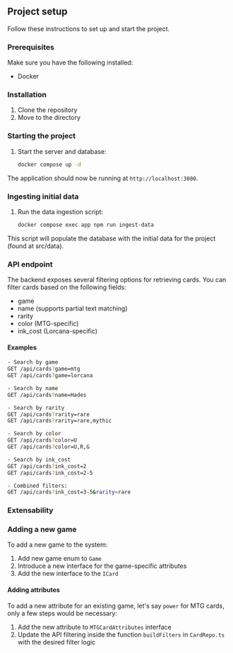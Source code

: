 ## Project setup

Follow these instructions to set up and start the project.

### Prerequisites

Make sure you have the following installed:
- Docker

### Installation

1. Clone the repository
2. Move to the directory

### Starting the project

1. Start the server and database:
    ```sh
    docker compose up -d
    ```

The application should now be running at `http://localhost:3000`.

### Ingesting initial data

1. Run the data ingestion script:
    ```sh
    docker compose exec app npm run ingest-data
    ```

This script will populate the database with the initial data for the project (found at src/data).

### API endpoint
The backend exposes several filtering options for retrieving cards. You can filter cards based on the following fields:
- game
- name (supports partial text matching)
- rarity
- color (MTG-specific)
- ink_cost (Lorcana-specific)

#### Examples
```sh
- Search by game
GET /api/cards?game=mtg
GET /api/cards?game=lorcana

- Search by name
GET /api/cards?name=Hades

- Search by rarity
GET /api/cards?rarity=rare
GET /api/cards?rarity=rare,mythic

- Search by color
GET /api/cards?color=U
GET /api/cards?color=U,R,G

- Search by ink_cost
GET /api/cards?ink_cost=2
GET /api/cards?ink_cost=2-5

- Combined filters:
GET /api/cards?ink_cost=3-5&rarity=rare
```

### Extensability
### Adding a new game
To add a new game to the system:
1. Add new game enum to `Game`
2. Introduce a new interface for the game-specific attributes
3. Add the new interface to the `ICard`
   
#### Adding attributes
To add a new attribute for an existing game, let's say `power` for MTG cards, only a few steps would be necessary:
1. Add the new attribute to `MTGCardAttributes` interface
2. Update the API filtering inside the function `buildFilters` in `CardRepo.ts` with the desired filter logic


